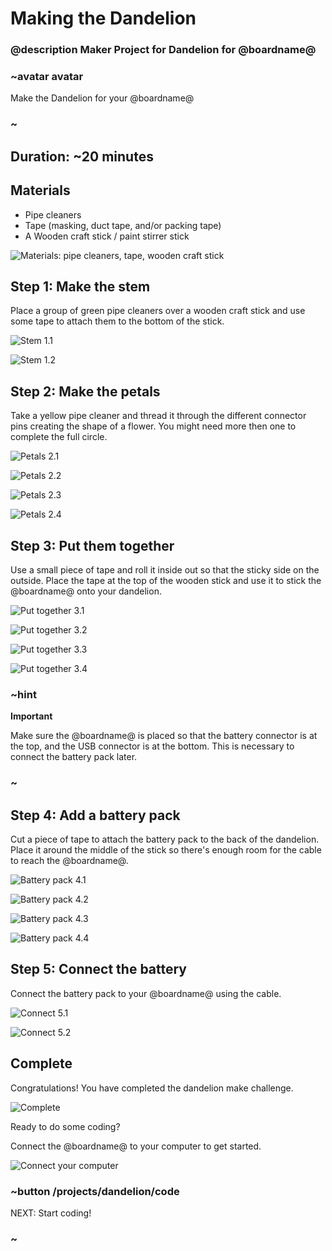 # Making the Dandelion
### @description Maker Project for Dandelion for @boardname@

### ~avatar avatar

Make the Dandelion for your @boardname@

### ~

## Duration: ~20 minutes

## Materials
  * Pipe cleaners
  * Tape (masking, duct tape, and/or packing tape)
  * A Wooden craft stick / paint stirrer stick

![Materials: pipe cleaners, tape, wooden craft stick](/static/cp/projects/dandelion/materials.jpg)

## Step 1: Make the stem

Place a group of green pipe cleaners over a wooden craft stick and use some tape to attach them to the bottom of the stick. 

![Stem 1.1](/static/cp/projects/dandelion/step1.1.jpg)

![Stem 1.2](/static/cp/projects/dandelion/step1.2.jpg)

## Step 2: Make the petals

Take a yellow pipe cleaner and thread it through the different connector pins creating the shape of a flower.
You might need more then one to complete the full circle.

![Petals 2.1](/static/cp/projects/dandelion/step2.1.jpg)

![Petals 2.2](/static/cp/projects/dandelion/step2.2.jpg)

![Petals 2.3](/static/cp/projects/dandelion/step2.3.jpg)

![Petals 2.4](/static/cp/projects/dandelion/step2.4.jpg)

## Step 3: Put them together

Use a small piece of tape and roll it inside out so that the sticky side on the outside.
Place the tape at the top of the wooden stick and use it to stick the @boardname@ onto your dandelion. 

![Put together 3.1](/static/cp/projects/dandelion/step3.1.jpg)

![Put together 3.2](/static/cp/projects/dandelion/step3.2.jpg)

![Put together 3.3](/static/cp/projects/dandelion/step3.3.jpg)

![Put together 3.4](/static/cp/projects/dandelion/step3.4.jpg)

### ~hint
**Important**

Make sure the @boardname@ is placed so that the battery connector is at the top, and the USB connector is at the bottom. This is necessary to connect the battery pack later.

### ~

## Step 4: Add a battery pack

Cut a piece of tape to attach the battery pack to the back of the dandelion.
Place it around the middle of the stick so there's enough room for the cable to reach the @boardname@.

![Battery pack 4.1](/static/cp/projects/dandelion/step4.1.jpg)

![Battery pack 4.2](/static/cp/projects/dandelion/step4.2.jpg)

![Battery pack 4.3](/static/cp/projects/dandelion/step4.3.jpg)

![Battery pack 4.4](/static/cp/projects/dandelion/step4.4.jpg)

## Step 5: Connect the battery

Connect the battery pack to your @boardname@ using the cable. 

![Connect 5.1](/static/cp/projects/dandelion/step5.1.jpg)

![Connect 5.2](/static/cp/projects/dandelion/step5.2.jpg)

## Complete

Congratulations! You have completed the dandelion make challenge. 

![Complete](/static/cp/projects/dandelion/complete.jpg)

Ready to do some coding?

Connect the @boardname@ to your computer to get started.

![Connect your computer](/static/cp/projects/dandelion/connect.jpg)

### ~button /projects/dandelion/code
NEXT: Start coding!
### ~